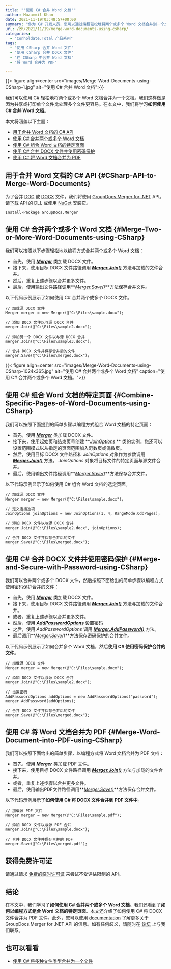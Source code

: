 ```yaml
---
title: "'使用 C# 合并 Word 文档'"
author: Muzammil Khan
date: 2021-11-19T03:48:57+00:00
summary: "作为 C# 开发人员，您可以通过编程轻松地将两个或多个 Word 文档合并到一个文档中。在本文中，您将学习**如何使用 C# 合并 Word 文档**。"
url: /zh/2021/11/19/merge-word-documents-using-csharp/
categories:
  - "Conholdate.Total 产品系列"
tags:
  - "使用 CSharp 合并 Word 文件"
  - "使用 CSharp 合并 DOCX 文件"
  - "在 CSharp 中合并 Word 文档"
  - "将 Word 合并为 PDF"

---
```



{{< figure align=center src="images/Merge-Word-Documents-using-CSharp-1.jpg" alt="使用 C# 合并 Word 文档">}}
 

我们可以使用 C# 轻松地将两个或多个 Word 文档合并为一个文档。我们这样做是因为共享或打印单个文件比处理多个文件更容易。在本文中，我们将学习**如何使用 C# 合并 Word 文档**。

本文将涵盖以下主题：

  * [用于合并 Word 文档的 C# API][2]
  * [使用 C# 合并两个或多个 Word 文档][3]
  * [使用 C# 组合 Word 文档的特定页面][4]
  * [使用 C# 合并 DOCX 文件并使用密码保护][5]
  * [使用 C# 将 Word 文档合并为 PDF][6]

## 用于合并 Word 文档的 C# API {#CSharp-API-to-Merge-Word-Documents}

为了合并 [DOC][7] 或 [DOCX][8] 文件，我们将使用 [GroupDocs.Merger for .NET][9] API。请[下载][10] API 的 DLL 或使用 [NuGet][11] 安装它。

```
Install-Package GroupDocs.Merger
```

## 使用 C# 合并两个或多个 Word 文档 {#Merge-Two-or-More-Word-Documents-using-CSharp}

我们可以按照以下步骤轻松地以编程方式合并两个或多个 Word 文档：

  * 首先，使用 **_[Merger][12]_** 类加载 DOCX 文件。
  * 接下来，使用目标 DOCX 文件路径调用 **_[Merger.Join()][13]_** 方法与加载的文件合并。
  * 然后，重复上述步骤以合并更多文件。
  * 最后，使用输出文件路径调用**_[Merger.Save()][14]_**方法保存合并文件。

以下代码示例展示了如何使用 C# 合并两个或多个 DOCX 文件。

```
// 加载源 DOCX 文件
Merger merger = new Merger(@"C:\Files\sample.docx");

// 添加 DOCX 文件以与源 DOCX 合并
merger.Join(@"C:\Files\sample2.docx");

// 添加另一个 DOCX 文件以与源 DOCX 合并
merger.Join(@"C:\Files\sample3.docx");

// 合并 DOCX 文件并保存合并后的文件
merger.Save(@"C:\Files\merged.docx");
```

{{< figure align=center src="images/Merge-Word-Documents-using-CSharp-1024x365.jpg" alt="使用 C# 合并两个或多个 Word 文档" caption="使用 C# 合并两个或多个 Word 文档。">}}
 

## 使用 C# 组合 Word 文档的特定页面 {#Combine-Specific-Pages-of-Word-Documents-using-CSharp}

我们可以按照下面提到的简单步骤以编程方式组合 Word 文档的特定页面：

  * 首先，使用 **_[Merger][12]_** 类加载 DOCX 文件。
  * 接下来，使用起始页和结束页号创建 **_[JoinOptions][16]_ ** 类的实例。您还可以设置范围模式以从指定的页面范围加入奇数页或偶数页。
  * 然后，使用目标 DOCX 文件路径和 _JoinOptions_ 对象作为参数调用 _**[Merger.Join()][13]**_ 方法。 _JoinOptions_ 对象将目标文件的特定页面与源文件合并。
  * 最后，使用输出文件路径调用**_[Merger.Save()][14]_**方法保存合并文件。

以下代码示例显示了如何使用 C# 组合 Word 文档的选定页面。

```
// 加载源 DOCX 文件
Merger merger = new Merger(@"C:\Files\sample.docx");

// 定义连接选项
JoinOptions joinOptions = new JoinOptions(1, 4, RangeMode.OddPages);

// 添加 DOCX 文件以与源 DOCX 合并
merger.Join(@"C:\Files\sample2.docx", joinOptions);

// 合并 DOCX 文件并保存合并后的文件
merger.Save(@"C:\Files\merged.docx");
```

## 使用 C# 合并 DOCX 文件并使用密码保护 {#Merge-and-Secure-with-Password-using-CSharp}

我们可以合并两个或多个 DOCX 文件，然后按照下面给出的简单步骤以编程方式使用密码保护合并的文件：

  * 首先，使用 **_[Merger][12]_** 类加载 DOCX 文件。
  * 接下来，使用目标 DOCX 文件路径调用 **_[Merger.Join()][13]_** 方法与加载的文件合并。
  * 或者，重复上述步骤以合并更多文件。
  * 然后，使用 **_[AddPasswordOptions][17]_** 设置密码
  * 之后，使用 _AddPasswordOptions_ 调用 **_[Merger.AddPassword()][18]_** 方法。
  * 最后调用**_[Merger.Save()][14]_**方法保存密码保护的合并文件。

以下代码示例展示了如何合并多个 Word 文档，然后**使用 C# 使用密码保护合并的文件**。

```
// 加载源 DOCX 文件
Merger merger = new Merger(@"C:\Files\sample.docx");

// 添加 DOCX 文件以与源 DOCX 合并
merger.Join(@"C:\Files\sample2.docx");

// 设置密码
AddPasswordOptions addOptions = new AddPasswordOptions("password");
merger.AddPassword(addOptions);

// 合并 DOCX 文件并保存合并后的文件
merger.Save(@"C:\Files\merged.docx");
```

## 使用 C# 将 Word 文档合并为 PDF {#Merge-Word-Document-into-PDF-using-CSharp}

我们可以按照下面给出的简单步骤，以编程方式将 Word 文档合并为 PDF 文档：

  * 首先，使用 **_[Merger][12]_** 类加载 PDF 文件。
  * 接下来，使用目标 DOCX 文件路径调用 **_[Merger.Join()][13]_** 方法与加载的文件合并。
  * 或者，重复上述步骤以合并更多文件。
  * 最后，使用输出PDF文件路径调用**_[Merger.Save()][14]_**方法保存合并文件。

以下代码示例展示了**如何使用 C# 将 DOCX 文件合并到 PDF 文件中**。

```
// 加载源 PDF 文件
Merger merger = new Merger(@"C:\Files\sample.pdf");

// 添加 DOCX 文件以与源 PDF 合并
merger.Join(@"C:\Files\sample.docx");

// 合并 DOCX 文件并保存合并的 PDF
merger.Save(@"C:\Files\merged.pdf");
```

## 获得免费许可证

请通过请求 [免费的临时许可证][19] 来尝试不受评估限制的 API。

## 结论

在本文中，我们学习了**如何使用 C# 合并两个或多个 Word 文档**。我们还看到了**如何以编程方式组合 Word 文档的特定页面**。本文还介绍了如何使用 C# 将 DOCX 文件合并为 PDF 文件。此外，您可以使用 [documentation][20] 了解更多关于 GroupDocs.Merger for .NET API 的信息。如有任何歧义，请随时在 [论坛][21] 上与我们联系。

## 也可以看看

  * [使用 C# 将多种文件类型合并为一个文件][22]

 [1]: https://blog.conholdate.com/wp-content/uploads/sites/27/2021/11/Merge-Word-Documents-using-CSharp-1.jpg
 [2]: #CSharp-API-to-Merge-Word-Documents
 [3]: #Merge-Two-or-More-Word-Documents-using-CSharp
 [4]: #Combine-Specific-Pages-of-Word-Documents-using-CSharp
 [5]: #Merge-and-Secure-with-Password-using-CSharp
 [6]: #Merge-Word-Document-into-PDF-using-CSharp
 [7]: https://docs.fileformat.com/word-processing/doc/
 [8]: https://docs.fileformat.com/word-processing/docx/
 [9]: https://products.groupdocs.com/merger/net
 [10]: https://downloads.groupdocs.com/merger/net
 [11]: https://www.nuget.org/packages/groupdocs.merger
 [12]: https://apireference.groupdocs.com/merger/net/groupdocs.merger/Merger
 [13]: https://apireference.groupdocs.com/merger/net/groupdocs.merger.merger/join/methods/2
 [14]: https://apireference.groupdocs.com/merger/net/groupdocs.merger.merger/save/methods/1
 [15]: https://blog.conholdate.com/wp-content/uploads/sites/27/2021/11/Merge-Word-Documents-using-CSharp.jpg
 [16]: https://apireference.groupdocs.com/merger/net/groupdocs.merger.domain.options/JoinOptions
 [17]: https://apireference.groupdocs.com/merger/net/groupdocs.merger.domain.options/AddPasswordOptions
 [18]: https://apireference.groupdocs.com/merger/net/groupdocs.merger/merger/methods/addpassword
 [19]: https://purchase.groupdocs.com/temporary-license
 [20]: https://docs.groupdocs.com/merger/net/
 [21]: https://forum.groupdocs.com/c/merger/
 [22]: https://blog.groupdocs.com/2021/05/04/merge-multiple-file-types-using-csharp/








